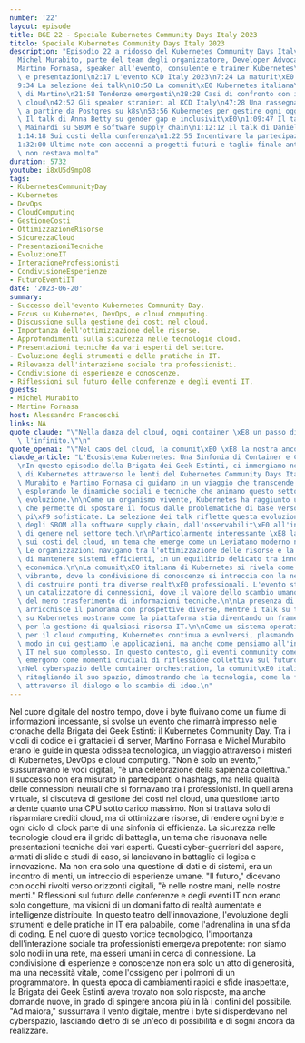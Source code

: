 ```yaml
---
number: '22'
layout: episode
title: BGE 22 - Speciale Kubernetes Community Days Italy 2023
titolo: Speciale Kubernetes Community Days Italy 2023
description: "Episodio 22 a ridosso del Kubernetes Community Days Italy 2023 con:\n\
  Michel Murabito, parte del team degli organizzatore, Developer Advocate at Mia-Platform\n\
  Martino Fornasa, speaker all'evento, consulente e trainer Kubernetes\n\n0:00 Introduzione\
  \ e presentazioni\n2:17 L'evento KCD Italy 2023\n7:24 La maturit\xE0 di Kubernetes\n\
  9:34 La selezione dei talk\n10:50 La comunit\xE0 Kubernetes italiana\n13.51 Il talk\
  \ di Martino\n21:58 Tendenze emergenti\n28:28 Casi di confronto con i costi del\
  \ cloud\n42:52 Gli speaker stranieri al KCD Italy\n47:28 Una rassegna di talk interessanti\
  \ a partire da Postgres su k8s\n53:56 Kubernetes per gestire ogni oggetto IT\n1:01:40\
  \ Il talk di Anna Betty su gender gap e inclusivit\xE0\n1:09:47 Il talk di Paolo\
  \ Mainardi su SBOM e software supply chain\n1:12:12 Il talk di Daniel Oh su observability\n\
  1:14:18 Sui costi della conferenza\n1:22:55 Incentivare la partecipazione alle community\n\
  1:32:00 Ultime note con accenni a progetti futuri e taglio finale anticipato, ma\
  \ non restava molto"
duration: 5732
youtube: i8xU5d9mpD8
tags:
- KubernetesCommunityDay
- Kubernetes
- DevOps
- CloudComputing
- GestioneCosti
- OttimizzazioneRisorse
- SicurezzaCloud
- PresentazioniTecniche
- EvoluzioneIT
- InterazioneProfessionisti
- CondivisioneEsperienze
- FuturoEventiIT
date: '2023-06-20'
summary:
- Successo dell'evento Kubernetes Community Day.
- Focus su Kubernetes, DevOps, e cloud computing.
- Discussione sulla gestione dei costi nel cloud.
- Importanza dell'ottimizzazione delle risorse.
- Approfondimenti sulla sicurezza nelle tecnologie cloud.
- Presentazioni tecniche da vari esperti del settore.
- Evoluzione degli strumenti e delle pratiche in IT.
- Rilevanza dell'interazione sociale tra professionisti.
- Condivisione di esperienze e conoscenze.
- Riflessioni sul futuro delle conferenze e degli eventi IT.
guests:
- Michel Murabito
- Martino Fornasa
host: Alessandro Franceschi
links: NA
quote_claude: "\"Nella danza del cloud, ogni container \xE8 un passo di valzer con\
  \ l'infinito.\"\n"
quote_openai: "\"Nel caos del cloud, la comunit\xE0 \xE8 la nostra ancora.\"\n"
claude_article: "L'Ecosistema Kubernetes: Una Sinfonia di Container e Comunit\xE0\n\
  \nIn questo episodio della Brigata dei Geek Estinti, ci immergiamo nell'universo\
  \ di Kubernetes attraverso le lenti del Kubernetes Community Days Italy 2023. Michel\
  \ Murabito e Martino Fornasa ci guidano in un viaggio che transcende la mera tecnologia,\
  \ esplorando le dinamiche sociali e tecniche che animano questo settore in continua\
  \ evoluzione.\n\nCome un organismo vivente, Kubernetes ha raggiunto una maturit\xE0\
  \ che permette di spostare il focus dalle problematiche di base verso questioni\
  \ pi\xF9 sofisticate. La selezione dei talk riflette questa evoluzione: dalla gestione\
  \ degli SBOM alla software supply chain, dall'osservabilit\xE0 all'inclusivit\xE0\
  \ di genere nel settore tech.\n\nParticolarmente interessante \xE8 la discussione\
  \ sui costi del cloud, un tema che emerge come un Leviatano moderno nel mare dell'IT.\
  \ Le organizzazioni navigano tra l'ottimizzazione delle risorse e la necessit\xE0\
  \ di mantenere sistemi efficienti, in un equilibrio delicato tra innovazione e sostenibilit\xE0\
  \ economica.\n\nLa comunit\xE0 italiana di Kubernetes si rivela come un microcosmo\
  \ vibrante, dove la condivisione di conoscenze si intreccia con la necessit\xE0\
  \ di costruire ponti tra diverse realt\xE0 professionali. L'evento stesso diventa\
  \ un catalizzatore di connessioni, dove il valore dello scambio umano supera quello\
  \ del mero trasferimento di informazioni tecniche.\n\nLa presenza di speaker internazionali\
  \ arricchisce il panorama con prospettive diverse, mentre i talk su temi come PostgreSQL\
  \ su Kubernetes mostrano come la piattaforma stia diventando un framework universale\
  \ per la gestione di qualsiasi risorsa IT.\n\nCome un sistema operativo distribuito\
  \ per il cloud computing, Kubernetes continua a evolversi, plasmando non solo il\
  \ modo in cui gestiamo le applicazioni, ma anche come pensiamo all'infrastruttura\
  \ IT nel suo complesso. In questo contesto, gli eventi community come il KCD Italy\
  \ emergono come momenti cruciali di riflessione collettiva sul futuro della tecnologia.\n\
  \nNel cyberspazio delle container orchestration, la comunit\xE0 italiana si sta\
  \ ritagliando il suo spazio, dimostrando che la tecnologia, come la filosofia, prospera\
  \ attraverso il dialogo e lo scambio di idee.\n"
---
```

Nel cuore digitale del nostro tempo, dove i byte fluivano come un fiume di informazioni incessante, si svolse un evento che rimarrà impresso nelle cronache della Brigata dei Geek Estinti: il Kubernetes Community Day. Tra i vicoli di codice e i grattacieli di server, Martino Fornasa e Michel Murabito erano le guide in questa odissea tecnologica, un viaggio attraverso i misteri di Kubernetes, DevOps e cloud computing.
"Non è solo un evento," sussurravano le voci digitali, "è una celebrazione della sapienza collettiva." Il successo non era misurato in partecipanti o hashtags, ma nella qualità delle connessioni neurali che si formavano tra i professionisti. In quell'arena virtuale, si discuteva di gestione dei costi nel cloud, una questione tanto ardente quanto una CPU sotto carico massimo. Non si trattava solo di risparmiare crediti cloud, ma di ottimizzare risorse, di rendere ogni byte e ogni ciclo di clock parte di una sinfonia di efficienza.
La sicurezza nelle tecnologie cloud era il grido di battaglia, un tema che risuonava nelle presentazioni tecniche dei vari esperti. Questi cyber-guerrieri del sapere, armati di slide e studi di caso, si lanciavano in battaglie di logica e innovazione. Ma non era solo una questione di dati e di sistemi, era un incontro di menti, un intreccio di esperienze umane.
"Il futuro," dicevano con occhi rivolti verso orizzonti digitali, "è nelle nostre mani, nelle nostre menti." Riflessioni sul futuro delle conferenze e degli eventi IT non erano solo congetture, ma visioni di un domani fatto di realtà aumentate e intelligenze distribuite.
In questo teatro dell'innovazione, l'evoluzione degli strumenti e delle pratiche in IT era palpabile, come l'adrenalina in una sfida di coding. E nel cuore di questo vortice tecnologico, l'importanza dell'interazione sociale tra professionisti emergeva prepotente: non siamo solo nodi in una rete, ma esseri umani in cerca di connessione.
La condivisione di esperienze e conoscenze non era solo un atto di generosità, ma una necessità vitale, come l'ossigeno per i polmoni di un programmatore. In questa epoca di cambiamenti rapidi e sfide inaspettate, la Brigata dei Geek Estinti aveva trovato non solo risposte, ma anche domande nuove, in grado di spingere ancora più in là i confini del possibile.
"Ad maiora," sussurrava il vento digitale, mentre i byte si disperdevano nel cyberspazio, lasciando dietro di sé un'eco di possibilità e di sogni ancora da realizzare.